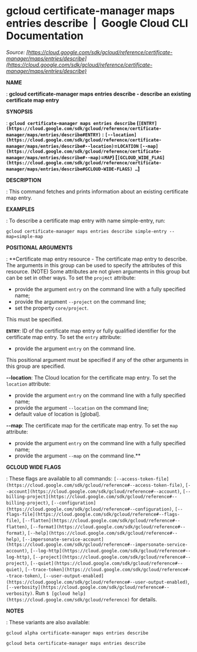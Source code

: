 # gcloud certificate-manager maps entries describe  |  Google Cloud CLI Documentation

*Source: [https://cloud.google.com/sdk/gcloud/reference/certificate-manager/maps/entries/describe](https://cloud.google.com/sdk/gcloud/reference/certificate-manager/maps/entries/describe)*

**NAME**

: **gcloud certificate-manager maps entries describe - describe an existing certificate map entry**

**SYNOPSIS**

: **`gcloud certificate-manager maps entries describe` (`[ENTRY](https://cloud.google.com/sdk/gcloud/reference/certificate-manager/maps/entries/describe#ENTRY)` : `[--location](https://cloud.google.com/sdk/gcloud/reference/certificate-manager/maps/entries/describe#--location)`=`LOCATION` `[--map](https://cloud.google.com/sdk/gcloud/reference/certificate-manager/maps/entries/describe#--map)`=`MAP`) [`[GCLOUD_WIDE_FLAG](https://cloud.google.com/sdk/gcloud/reference/certificate-manager/maps/entries/describe#GCLOUD-WIDE-FLAGS) …`]**

**DESCRIPTION**

: This command fetches and prints information about an existing certificate map
entry.

**EXAMPLES**

: To describe a certificate map entry with name simple-entry, run:

```
gcloud certificate-manager maps entries describe simple-entry --map=simple-map
```

**POSITIONAL ARGUMENTS**

: **Certificate map entry resource - The certificate map entry to describe. The
arguments in this group can be used to specify the attributes of this resource.
(NOTE) Some attributes are not given arguments in this group but can be set in
other ways.
To set the `project` attribute:

- provide the argument `entry` on the command line with a fully
specified name;
- provide the argument `--project` on the command line;
- set the property `core/project`.

This must be specified.

**`ENTRY`**:
ID of the certificate map entry or fully qualified identifier for the
certificate map entry.
To set the `entry` attribute:

- provide the argument `entry` on the command line.

This positional argument must be specified if any of the other arguments in this
group are specified.

**--location**:
The Cloud location for the certificate map entry.
To set the `location` attribute:

- provide the argument `entry` on the command line with a fully
specified name;
- provide the argument `--location` on the command line;
- default value of location is [global].

**--map**:
The certificate map for the certificate map entry.
To set the `map` attribute:

- provide the argument `entry` on the command line with a fully
specified name;
- provide the argument `--map` on the command line.**

**GCLOUD WIDE FLAGS**

: These flags are available to all commands: `[--access-token-file](https://cloud.google.com/sdk/gcloud/reference#--access-token-file)`,
`[--account](https://cloud.google.com/sdk/gcloud/reference#--account)`, `[--billing-project](https://cloud.google.com/sdk/gcloud/reference#--billing-project)`,
`[--configuration](https://cloud.google.com/sdk/gcloud/reference#--configuration)`,
`[--flags-file](https://cloud.google.com/sdk/gcloud/reference#--flags-file)`,
`[--flatten](https://cloud.google.com/sdk/gcloud/reference#--flatten)`, `[--format](https://cloud.google.com/sdk/gcloud/reference#--format)`, `[--help](https://cloud.google.com/sdk/gcloud/reference#--help)`, `[--impersonate-service-account](https://cloud.google.com/sdk/gcloud/reference#--impersonate-service-account)`,
`[--log-http](https://cloud.google.com/sdk/gcloud/reference#--log-http)`,
`[--project](https://cloud.google.com/sdk/gcloud/reference#--project)`, `[--quiet](https://cloud.google.com/sdk/gcloud/reference#--quiet)`, `[--trace-token](https://cloud.google.com/sdk/gcloud/reference#--trace-token)`, `[--user-output-enabled](https://cloud.google.com/sdk/gcloud/reference#--user-output-enabled)`,
`[--verbosity](https://cloud.google.com/sdk/gcloud/reference#--verbosity)`.
Run `$ [gcloud help](https://cloud.google.com/sdk/gcloud/reference)` for details.

**NOTES**

: These variants are also available:

```
gcloud alpha certificate-manager maps entries describe
```

```
gcloud beta certificate-manager maps entries describe
```